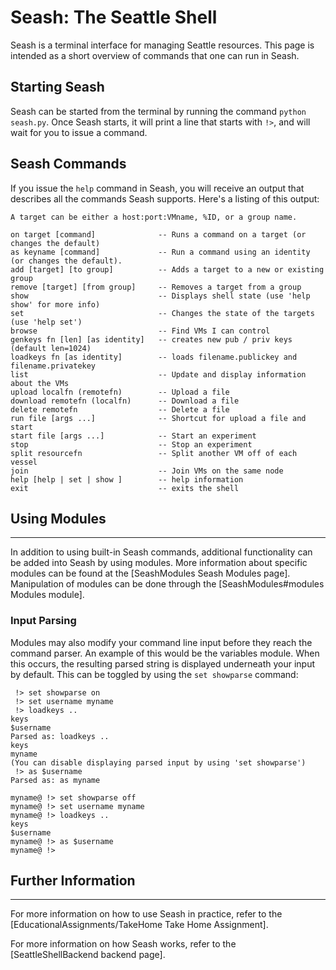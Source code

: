 # Seash: The Seattle Shell
Seash is a terminal interface for managing Seattle resources. This page is intended as a short overview of commands that one can run in Seash.



## Starting Seash
Seash can be started from the terminal by running the command ```python seash.py```. Once Seash starts, it will print a line that starts with ```!>```, and will wait for you to issue a command.


## Seash Commands
If you issue the ```help``` command in Seash, you will receive an output that describes all the commands Seash supports. Here's a listing of this output:

```
A target can be either a host:port:VMname, %ID, or a group name.

on target [command]              -- Runs a command on a target (or changes the default)
as keyname [command]             -- Run a command using an identity (or changes the default).
add [target] [to group]          -- Adds a target to a new or existing group 
remove [target] [from group]     -- Removes a target from a group
show                             -- Displays shell state (use 'help show' for more info)
set                              -- Changes the state of the targets (use 'help set')
browse                           -- Find VMs I can control
genkeys fn [len] [as identity]   -- creates new pub / priv keys (default len=1024)
loadkeys fn [as identity]        -- loads filename.publickey and filename.privatekey
list                             -- Update and display information about the VMs
upload localfn (remotefn)        -- Upload a file 
download remotefn (localfn)      -- Download a file 
delete remotefn                  -- Delete a file
run file [args ...]              -- Shortcut for upload a file and start
start file [args ...]            -- Start an experiment
stop                             -- Stop an experiment
split resourcefn                 -- Split another VM off of each vessel
join                             -- Join VMs on the same node
help [help | set | show ]        -- help information 
exit                             -- exits the shell
```



## Using Modules
----
In addition to using built-in Seash commands, additional functionality can be added into Seash by using modules.  More information about specific modules can be found at the [SeashModules Seash Modules page].  Manipulation of modules can be done through the [SeashModules#modules Modules module].



### Input Parsing
Modules may also modify your command line input before they reach the command parser.  An example of this would be the variables module.  When this occurs, the resulting parsed string is displayed underneath your input by default.  This can be toggled by using the ```set showparse``` command:

```
 !> set showparse on
 !> set username myname
 !> loadkeys ..
keys
$username
Parsed as: loadkeys ..
keys
myname
(You can disable displaying parsed input by using 'set showparse')
 !> as $username
Parsed as: as myname

myname@ !> set showparse off
myname@ !> set username myname
myname@ !> loadkeys ..
keys
$username
myname@ !> as $username
myname@ !>
```




## Further Information
----
For more information on how to use Seash in practice, refer to the [EducationalAssignments/TakeHome Take Home Assignment].

For more information on how Seash works, refer to the [SeattleShellBackend backend page].